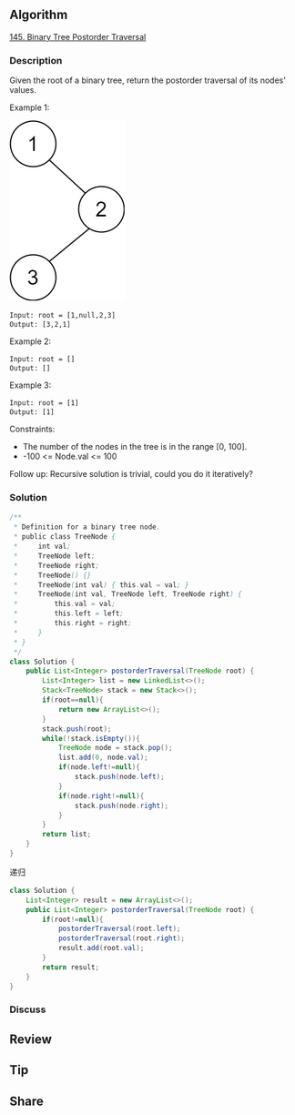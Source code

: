 ## Algorithm

[145. Binary Tree Postorder Traversal](https://leetcode.com/problems/binary-tree-postorder-traversal/)

### Description

Given the root of a binary tree, return the postorder traversal of its nodes' values.


Example 1:

![](assets/20220908-0b6d473e.png)

```
Input: root = [1,null,2,3]
Output: [3,2,1]
```

Example 2:

```
Input: root = []
Output: []
```

Example 3:

```
Input: root = [1]
Output: [1]
```

Constraints:

- The number of the nodes in the tree is in the range [0, 100].
- -100 <= Node.val <= 100


Follow up: Recursive solution is trivial, could you do it iteratively?

### Solution

```java
/**
 * Definition for a binary tree node.
 * public class TreeNode {
 *     int val;
 *     TreeNode left;
 *     TreeNode right;
 *     TreeNode() {}
 *     TreeNode(int val) { this.val = val; }
 *     TreeNode(int val, TreeNode left, TreeNode right) {
 *         this.val = val;
 *         this.left = left;
 *         this.right = right;
 *     }
 * }
 */
class Solution {
    public List<Integer> postorderTraversal(TreeNode root) {
        List<Integer> list = new LinkedList<>();
        Stack<TreeNode> stack = new Stack<>();
        if(root==null){
            return new ArrayList<>();
        }
        stack.push(root);
        while(!stack.isEmpty()){
            TreeNode node = stack.pop();
            list.add(0, node.val);
            if(node.left!=null){
                stack.push(node.left);
            }
            if(node.right!=null){
                stack.push(node.right);
            }
        }
        return list;
    }
}
```

递归

```Java
class Solution {
    List<Integer> result = new ArrayList<>();
    public List<Integer> postorderTraversal(TreeNode root) {
        if(root!=null){
            postorderTraversal(root.left);
            postorderTraversal(root.right);
            result.add(root.val);
        }
        return result;
    }
}
```

### Discuss

## Review


## Tip


## Share
